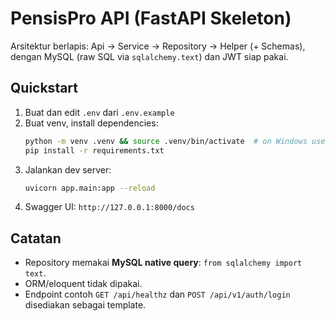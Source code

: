 # PensisPro API (FastAPI Skeleton)

Arsitektur berlapis: Api → Service → Repository → Helper (+ Schemas), dengan MySQL (raw SQL via `sqlalchemy.text`) dan JWT siap pakai.

## Quickstart
1) Buat dan edit `.env` dari `.env.example`
2) Buat venv, install dependencies:
   ```bash
   python -m venv .venv && source .venv/bin/activate  # on Windows use .venv\Scripts\activate
   pip install -r requirements.txt
   ```
3) Jalankan dev server:
   ```bash
   uvicorn app.main:app --reload
   ```
4) Swagger UI: `http://127.0.0.1:8000/docs`

## Catatan
- Repository memakai **MySQL native query**: `from sqlalchemy import text`.
- ORM/eloquent tidak dipakai.
- Endpoint contoh `GET /api/healthz` dan `POST /api/v1/auth/login` disediakan sebagai template.
